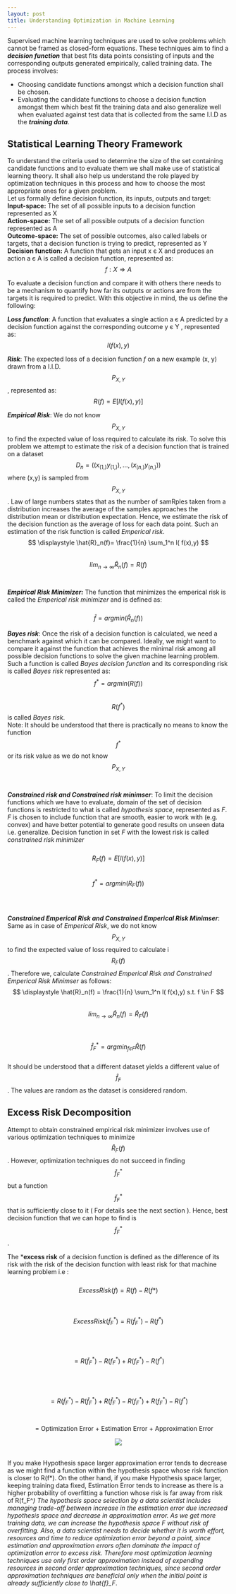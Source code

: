```yaml
---
layout: post
title: Understanding Optimization in Machine Learning
---
```

Supervised machine learning techniques are used to solve problems which cannot be framed as closed-form equations. These techniques aim to find a ***decision function*** that best fits data points consisting of inputs and the corresponding outputs generated empirically, called training data. The process involves:  
- Choosing candidate functions amongst which a decision function shall be chosen.
- Evaluating the candidate functions to choose a decision function amongst them which best fit the training data and also generalize well when evaluated against test data that is collected from the same I.I.D as the ***training data***.  

## Statistical Learning Theory Framework
To understand the criteria used to determine the size of the set containing candidate functions and to evaluate them we shall make use of statistical learning theory. It shall also help us understand the role played by optimization techniques in this process and how to choose the most appropriate ones for a given problem.  
Let us formally define decision function, its inputs, outputs and target:  
**Input-space:** The set of all possible inputs to a decision function represented as X  
**Action-space:** The set of all possible outputs of a decision function represented as A  
**Outcome-space:** The set of possible outcomes, also called labels or targets, that a decision function is trying to predict, represented as Y  
**Decision function:** A function that gets an input x є X and produces an action a є A is called a decision function, represented as:   
$$ \displaystyle f :	X \Rightarrow A $$  
  
To evaluate a decision function and compare it with others there needs to be a mechanism to quantify how far its outputs or actions are from the targets it is required to predict. With this objective in mind, the us define the following:   
  
 ***Loss function***:  A function that evaluates a single action a є A predicted by a decision function against the corresponding outcome y  є Y , represented as:
 $$ \displaystyle l( f(x),y) $$
   
***Risk***: The  expected loss  of a decision function *f* on a new example (x, y) drawn from a I.I.D. $$ \displaystyle  P_{X ,Y} $$ , represented as:    
$$ \displaystyle R(f)=E[ l( f(x),y)] $$
  
***Empirical Risk***: We do not know $$ \displaystyle P_{X ,Y} $$ to find the expected value of loss required to calculate its risk. To solve this problem we attempt to estimate the risk of a decision function that is trained on a dataset $$ \displaystyle D_n=( (x_(1,)  y_(1,) ),… ,(x_(n,)  y_(n,)  ))  $$ where (x,y) is sampled from  $$  \displaystyle P_{X ,Y} $$ .  Law of large numbers states that as the number of samRples taken from a distribution increases the average of the samples approaches the distribution mean or distribution expectation. Hence, we estimate the risk of the decision function as the average of loss for each data point. Such an estimation of the risk function is called *Emperical risk*.
<BR>
$$ \displaystyle \hat{R}_n(f)= \frac{1}{n} \sum_1^n l( f(x),y) $$      
$$  \displaystyle lim_{n→\infty}⁡\hat{R}_n(f) = R(f) $$ 
<BR>  
***Empirical Risk Minimizer:***  The function that minimizes the emperical risk is called the *Emperical risk minimizer* and is defined as:   
<BR>
$$  \displaystyle \hat{f}=arg⁡min⁡(\hat{R}_n(f)) $$   
  
***Bayes risk***:  Once the risk of a decision function is calculated, we need a benchmark against which it can be compared. Ideally, we might want to compare it against the function that achieves the minimal risk among all possible decision functions to solve the given machine learning problem. Such a function is called *Bayes decision function* and its corresponding risk is called *Bayes risk* represented as:  
$$  \displaystyle f^*=arg min(R(f)) $$ 
<BR>
$$  \displaystyle R(f^*) $$  is called *Bayes risk*.
<BR>
Note: It should be understood that there is practically no means to know the function $$ \displaystyle f^* $$ or its risk value as we do not know $$ \displaystyle P_{X ,Y} $$ 
<BR><BR>
***Constrained risk and Constrained risk minimser***: To limit the decision functions which we have to evaluate, domain of the set of decision functions is restricted to what is called *hypothesis space*, represented as *F*.  *F* is chosen to include function that are smooth, easier to work with (e.g. convex) and have better potential to generate good results on unseen data i.e. generalize.  Decision function in set *F* with the lowest risk is called *constrained risk minimizer*  
<BR>
$$ \displaystyle R_F(f) = E[ l( f(x),y)] $$ 
 <BR>
$$  \displaystyle f^*=arg min(R_F(f)) $$ 
<BR><BR>  
 ***Constrained Emperical Risk and Constrained Emperical Risk Minimser***: Same as in case of *Emperical Risk*, we do not know $$ \displaystyle P_{X ,Y} $$ to find the expected value of loss required to calculate i $$ \displaystyle R_F(f) $$. Therefore we, calculate *Constrained Emperical Risk and Constrained Emperical Risk Minimser* as follows: 
<BR>
$$ \displaystyle \hat{R}_n(f) = \frac{1}{n} \sum_1^n l( f(x),y) s.t. f \in F $$   
$$  \displaystyle lim_{n→\infty}⁡\hat{R}_n(f) = \hat{R}_F(f)  $$  
<BR>
$$ \displaystyle \hat{f}_F^* = argmin_{f є F}⁡\hat{R}(f) $$
<BR>
It should be understood that a different dataset yields a different value of $$ \displaystyle \hat{f}_F $$ . The values are random as the dataset is considered random.   
  
## Excess Risk Decomposition   

Attempt to obtain constrained empirical risk minimizer involves use of various optimization techniques to minimize $$ \displaystyle \hat{R}_F(f) $$. However, optimization techniques do not succeed in finding $$ \displaystyle \hat{f}_F^* $$ but a function $$ \displaystyle \tilde{f}_F^* $$ that is sufficiently close to it ( For details see the next section ). Hence, best decision function that we can hope to find is  $$ \displaystyle \tilde{f}_F^* $$.  

The ***excess risk** of a decision function is defined as the difference of its risk with the risk of the decision function with least risk for that machine learning problem i.e :  
<BR>
$$ \displaystyle Excess Risk(f)=R(f)-R(f*) $$  
<BR>
$$ \displaystyle Excess Risk(\tilde{f}_F^* ) = R(\tilde{f}_F^* )-R(f^*) $$  
<BR>
&nbsp;&nbsp;&nbsp;&nbsp;&nbsp;&nbsp;&nbsp;&nbsp;&nbsp;&nbsp;&nbsp;&nbsp;&nbsp;&nbsp;&nbsp;&nbsp; $$ \displaystyle = R(\tilde{f}_F^*)-R(f_F^* )+ R(f_F^* )-R(f^*) $$  
<BR>
&nbsp;&nbsp;&nbsp;&nbsp;&nbsp;&nbsp;&nbsp;&nbsp;&nbsp;&nbsp;&nbsp;&nbsp;&nbsp;&nbsp;&nbsp;&nbsp; $$  \displaystyle = R(\tilde{f}_F^*) -R(\hat{f}_F^*)+ R(\hat{f}_F^*)-R(f_F^* ) + R(f_F^* )-R(f^*) $$    
<BR>
&nbsp;&nbsp;&nbsp;&nbsp;&nbsp;&nbsp;&nbsp;&nbsp;&nbsp;&nbsp;&nbsp;&nbsp;&nbsp;&nbsp;&nbsp;&nbsp;= Optimization Error      + Estimation Error      + Approximation Error      

<p align="center">
  <img src="../images/optimization_in_machine_learning.png"> <br><br>
</p> 

If you make Hypothesis space larger approximation error tends to decrease as we might find a function within the hypothesis space whose risk function is closer to  R(f*). On the other hand, if you make Hypothesis space larger, keeping training data fixed,  Estimation Error tends to increase as there is a higher probability of overfitting a function whose risk is far away from risk of R(f_F^*)
The hypothesis space selection by a data scientist includes managing trade-off between increase in the estimation error due increased hypothesis space and decrease in approximation error. As we get more training data, we can increase the hypothesis space F without risk of overfitting.
Also, a data scientist needs to decide whether it is worth effort, resources and time to reduce optimization error beyond a point, since estimation and approximation errors often dominate the impact of optimization error to excess risk. Therefore most optimization learning techniques use only first order approximation instead of expending resources in second order approximation techniques, since second order approximation techniques are beneficial only when the initial point is already sufficiently close to \hat{f}_F*.  

